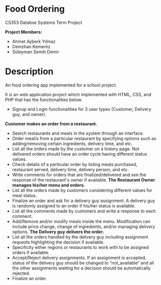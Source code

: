 # Food Ordering
CS353 Databse Systems Term Project

**Project Members:**
  - Ahmet Ayberk Yılmaz
  - Denizhan Kemeröz
  - Süleyman Semih Demir

# Description
An food ordering app implemented for a school project.

It is an web application project which implemented with HTML, CSS, and PHP that has the functionalities below.

  - Signup and Login functionalities for 3 user types (Customer, Delivery guy, and owner).

**Customer makes an order from a restaurant.**
  - Search restaurants and meals in the system through an interface.
  - Order meal/s from a particular restaurant by specifying options such as
adding/removing certain ingredients, delivery time, and etc.
  - List all the orders made by the customer on a history page. Not delivered orders
should have an order cycle having different status values.
  - Check details of a particular order by listing meals purchased, restaurant served,
delivery time, delivery person, and etc.
  - Write comments for orders that are finalized/delivered and see the response of the
restaurant's owner if available.
**The Restaurant Owner manages his/her menu and orders.**
  - List all the orders made by customers considering different values for meal status.
  - Finalize an order and ask for a delivery guy assignment. A delivery guy is
randomly assigned to an order if his/her status is available.
  - List all the comments made by customers and write a response to each comment.
  - Add/Remove and/or modify meals inside the menu. Modification can include
price change, change of ingredients, and/or managing delivery options.
**The Delivery guy delivers the order.**
  - List all the orders handled by the delivery guy including assignment requests
highlighting the decision if available.
  - Specificity either regions or restaurants to work with to be assigned orders if
available.
  - Accept/Reject delivery assignments. If an assignment is accepted, status of the
delivery guy should be changed to “not_available” and all the other assignments
waiting for a decision should be automatically rejected.
  - Finalize an order.

